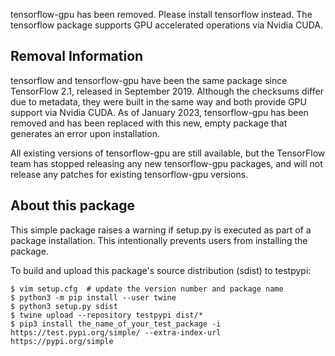 tensorflow-gpu has been removed. Please install tensorflow instead.
The tensorflow package supports GPU accelerated operations via Nvidia CUDA.

## Removal Information

tensorflow and tensorflow-gpu have been the same package since TensorFlow
2.1, released in September 2019. Although the checksums differ due to metadata,
they were built in the same way and both provide GPU support via Nvidia CUDA.
As of January 2023, tensorflow-gpu has been removed and has been replaced with
this new, empty package that generates an error upon installation.

All existing versions of tensorflow-gpu are still available, but the
TensorFlow team has stopped releasing any new tensorflow-gpu packages, and
will not release any patches for existing tensorflow-gpu versions.

## About this package

This simple package raises a warning if setup.py is executed as part of a
package installation. This intentionally prevents users from installing
the package.

To build and upload this package's source distribution (sdist) to testpypi:

```
$ vim setup.cfg  # update the version number and package name
$ python3 -m pip install --user twine
$ python3 setup.py sdist
$ twine upload --repository testpypi dist/*
$ pip3 install the_name_of_your_test_package -i https://test.pypi.org/simple/ --extra-index-url https://pypi.org/simple
```
